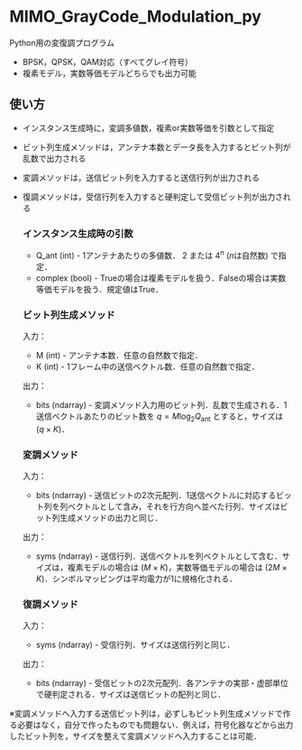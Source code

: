 # MIMO_GrayCode_Modulation_py
Python用の変復調プログラム
- BPSK，QPSK，QAM対応（すべてグレイ符号）
- 複素モデル，実数等価モデルどちらでも出力可能

## 使い方
- インスタンス生成時に，変調多値数，複素or実数等価を引数として指定
- ビット列生成メソッドは，アンテナ本数とデータ長を入力するとビット列が乱数で出力される
- 変調メソッドは，送信ビット列を入力すると送信行列が出力される
- 復調メソッドは，受信行列を入力すると硬判定して受信ビット列が出力される

  ### インスタンス生成時の引数
  - Q_ant (int) - 1アンテナあたりの多値数． $2$ または $4^n$ ($n$は自然数) で指定．
  - complex (bool) - Trueの場合は複素モデルを扱う．Falseの場合は実数等価モデルを扱う．規定値はTrue．
  
  ### ビット列生成メソッド
  入力：
  - M (int) - アンテナ本数．任意の自然数で指定．
  - K (int) - 1フレーム中の送信ベクトル数．任意の自然数で指定．
  
  出力：
  - bits (ndarray) - 変調メソッド入力用のビット列．乱数で生成される．1送信ベクトルあたりのビット数を $q = M \log_2{Q_\mathrm{ant}}$ とすると，サイズは $(q \times K)$．
  
  ### 変調メソッド
  入力：
  - bits (ndarray) - 送信ビットの2次元配列．1送信ベクトルに対応するビット列を列ベクトルとして含み，それを行方向へ並べた行列．サイズはビット列生成メソッドの出力と同じ．

  出力：
  - syms (ndarray) - 送信行列．送信ベクトルを列ベクトルとして含む．サイズは，複素モデルの場合は $(M \times K)$，実数等価モデルの場合は $(2M \times K)$．シンボルマッピングは平均電力が1に規格化される．

  ### 復調メソッド
  入力：
  - syms (ndarray) - 受信行列．サイズは送信行列と同じ．

  出力：
  - bits (ndarray) - 受信ビットの2次元配列．各アンテナの実部・虚部単位で硬判定される．サイズは送信ビットの配列と同じ．

※変調メソッドへ入力する送信ビット列は，必ずしもビット列生成メソッドで作る必要はなく，自分で作ったものでも問題ない．例えば，符号化器などから出力したビット列を，サイズを整えて変調メソッドへ入力することは可能．
